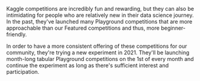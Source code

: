 Kaggle competitions are incredibly fun and rewarding, but they can also be intimidating for people who are relatively new in their data science journey. 
In the past, they've launched many Playground competitions that are more approachable than our Featured competitions and thus, more beginner-friendly.

In order to have a more consistent offering of these competitions for our community, they're trying a new experiment in 2021. 
They'll be launching month-long tabular Playground competitions on the 1st of every month and continue the experiment as long as there's sufficient interest and participation.

